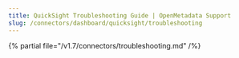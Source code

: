 ```yaml
---
title: QuickSight Troubleshooting Guide | OpenMetadata Support
slug: /connectors/dashboard/quicksight/troubleshooting
---
```


{% partial file="/v1.7/connectors/troubleshooting.md" /%}
